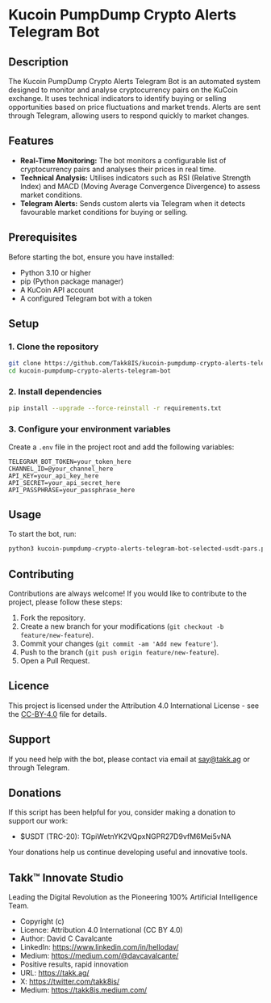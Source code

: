 # Kucoin PumpDump Crypto Alerts Telegram Bot

## Description

The Kucoin PumpDump Crypto Alerts Telegram Bot is an automated system designed to monitor and analyse cryptocurrency pairs on the KuCoin exchange. It uses technical indicators to identify buying or selling opportunities based on price fluctuations and market trends. Alerts are sent through Telegram, allowing users to respond quickly to market changes.

## Features

-   **Real-Time Monitoring:** The bot monitors a configurable list of cryptocurrency pairs and analyses their prices in real time.
-   **Technical Analysis:** Utilises indicators such as RSI (Relative Strength Index) and MACD (Moving Average Convergence Divergence) to assess market conditions.
-   **Telegram Alerts:** Sends custom alerts via Telegram when it detects favourable market conditions for buying or selling.

## Prerequisites

Before starting the bot, ensure you have installed:

-   Python 3.10 or higher
-   pip (Python package manager)
-   A KuCoin API account
-   A configured Telegram bot with a token

## Setup

### 1. Clone the repository

```bash
git clone https://github.com/Takk8IS/kucoin-pumpdump-crypto-alerts-telegram-bot.git
cd kucoin-pumpdump-crypto-alerts-telegram-bot
```

### 2. Install dependencies

```bash
pip install --upgrade --force-reinstall -r requirements.txt
```

### 3. Configure your environment variables

Create a `.env` file in the project root and add the following variables:

```plaintext
TELEGRAM_BOT_TOKEN=your_token_here
CHANNEL_ID=@your_channel_here
API_KEY=your_api_key_here
API_SECRET=your_api_secret_here
API_PASSPHRASE=your_passphrase_here
```

## Usage

To start the bot, run:

```bash
python3 kucoin-pumpdump-crypto-alerts-telegram-bot-selected-usdt-pars.py
```

## Contributing

Contributions are always welcome! If you would like to contribute to the project, please follow these steps:

1. Fork the repository.
2. Create a new branch for your modifications (`git checkout -b feature/new-feature`).
3. Commit your changes (`git commit -am 'Add new feature'`).
4. Push to the branch (`git push origin feature/new-feature`).
5. Open a Pull Request.

## Licence

This project is licensed under the Attribution 4.0 International License - see the [CC-BY-4.0](CC-BY-4.0) file for details.

## Support

If you need help with the bot, please contact via email at say@takk.ag or through Telegram.

## Donations

If this script has been helpful for you, consider making a donation to support our work:

-   $USDT (TRC-20): TGpiWetnYK2VQpxNGPR27D9vfM6Mei5vNA

Your donations help us continue developing useful and innovative tools.

## Takk™ Innovate Studio

Leading the Digital Revolution as the Pioneering 100% Artificial Intelligence Team.

-   Copyright (c)
-   Licence: Attribution 4.0 International (CC BY 4.0)
-   Author: David C Cavalcante
-   LinkedIn: https://www.linkedin.com/in/hellodav/
-   Medium: https://medium.com/@davcavalcante/
-   Positive results, rapid innovation
-   URL: https://takk.ag/
-   X: https://twitter.com/takk8is/
-   Medium: https://takk8is.medium.com/
